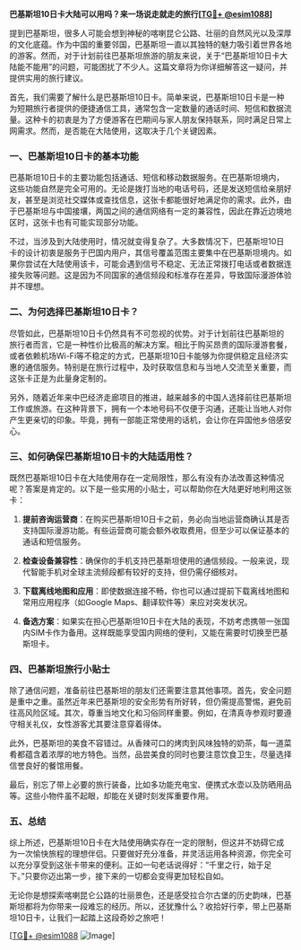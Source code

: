 **巴基斯坦10日卡大陆可以用吗？来一场说走就走的旅行[[TG💪+ @esim1088](https://t.me/s/esim1088)]**

提到巴基斯坦，很多人可能会想到神秘的喀喇昆仑公路、壮丽的自然风光以及深厚的文化底蕴。作为中国的重要邻国，巴基斯坦一直以其独特的魅力吸引着世界各地的游客。然而，对于计划前往巴基斯坦旅游的朋友来说，关于“巴基斯坦10日卡大陆能不能用”的问题，可能困扰了不少人。这篇文章将为你详细解答这一疑问，并提供实用的旅行建议。

首先，我们需要了解什么是巴基斯坦10日卡。简单来说，巴基斯坦10日卡是一种为短期旅行者提供的便捷通信工具，通常包含一定数量的通话时间、短信和数据流量。这种卡的初衷是为了方便游客在巴期间与家人朋友保持联系，同时满足日常上网需求。然而，是否能在大陆使用，这取决于几个关键因素。

### 一、巴基斯坦10日卡的基本功能

巴基斯坦10日卡的主要功能包括通话、短信和移动数据服务。在巴基斯坦境内，这些功能自然是完全可用的。无论是拨打当地的电话号码，还是发送短信给亲朋好友，甚至是浏览社交媒体或查找信息，这张卡都能很好地满足你的需求。此外，由于巴基斯坦与中国接壤，两国之间的通信网络有一定的兼容性，因此在靠近边境地区时，这张卡也有可能实现部分功能。

不过，当涉及到大陆使用时，情况就变得复杂了。大多数情况下，巴基斯坦10日卡的设计初衷是服务于巴国内用户，其信号覆盖范围主要集中在巴基斯坦境内。如果你尝试在大陆使用该卡，可能会遇到信号不稳定、无法正常拨打电话或者数据连接失败等问题。这是因为不同国家的通信频段和标准存在差异，导致国际漫游体验并不理想。

### 二、为何选择巴基斯坦10日卡？

尽管如此，巴基斯坦10日卡仍然具有不可忽视的优势。对于计划前往巴基斯坦的旅行者而言，它是一种性价比极高的解决方案。相比于购买昂贵的国际漫游套餐，或者依赖机场Wi-Fi等不稳定的方式，巴基斯坦10日卡能够为你提供稳定且经济实惠的通信服务。特别是在旅行过程中，及时获取信息和与当地人交流至关重要，而这张卡正是为此量身定制的。

另外，随着近年来中巴经济走廊项目的推进，越来越多的中国人选择前往巴基斯坦工作或旅游。在这种背景下，拥有一个本地号码不仅便于沟通，还能让当地人对你产生更亲切的印象。毕竟，拥有一部能正常使用的话机，会让你在异国他乡倍感安心。

### 三、如何确保巴基斯坦10日卡的大陆适用性？

既然巴基斯坦10日卡在大陆使用存在一定局限性，那么有没有办法改善这种情况呢？答案是肯定的。以下是一些实用的小贴士，可以帮助你在大陆更好地利用这张卡：

1. **提前咨询运营商**：在购买巴基斯坦10日卡之前，务必向当地运营商确认其是否支持国际漫游功能。有些运营商可能会额外收取费用，但至少可以保证基本的通话和短信服务。

2. **检查设备兼容性**：确保你的手机支持巴基斯坦使用的通信频段。一般来说，现代智能手机对全球主流频段都有较好的支持，但仍需仔细核对。

3. **下载离线地图和应用**：即使数据连接不畅，你也可以通过提前下载离线地图和常用应用程序（如Google Maps、翻译软件等）来应对突发状况。

4. **备选方案**：如果实在担心巴基斯坦10日卡在大陆的表现，不妨考虑携带一张国内SIM卡作为备用。这样既能享受国内网络的便利，又能在需要时切换至巴基斯坦卡。

### 四、巴基斯坦旅行小贴士

除了通信问题，准备前往巴基斯坦的朋友们还需要注意其他事项。首先，安全问题是重中之重。虽然近年来巴基斯坦的安全形势有所好转，但仍需提高警惕，避免前往高风险区域。其次，尊重当地文化和习俗同样重要。例如，在清真寺参观时要遵守相关礼仪，女性游客尤其要注意穿着得体。

此外，巴基斯坦的美食不容错过。从香辣可口的烤肉到风味独特的奶茶，每一道菜肴都蕴含着浓厚的地方特色。当然，品尝美食的同时也要注意饮食卫生，尽量选择信誉良好的餐馆用餐。

最后，别忘了带上必要的旅行装备，比如多功能充电宝、便携式水壶以及防晒用品等。这些小物件虽不起眼，却能在关键时刻发挥重要作用。

### 五、总结

综上所述，巴基斯坦10日卡在大陆使用确实存在一定的限制，但这并不妨碍它成为一次愉快旅程的理想伴侣。只要做好充分准备，并灵活运用各种资源，你完全可以充分享受到这张卡带来的便利。正如一句老话说得好：“千里之行，始于足下。”只要你迈出第一步，接下来的一切都会变得更加轻松自如。

无论你是想探索喀喇昆仑公路的壮丽景色，还是感受拉合尔古堡的历史韵味，巴基斯坦都将为你带来一段难忘的经历。所以，还犹豫什么？收拾好行李，带上巴基斯坦10日卡，让我们一起踏上这段奇妙之旅吧！

[[TG💪+ @esim1088](https://t.me/s/esim1088) ![Image](https://i.postimg.cc/4NQfJmqS/Snipaste-2025-05-13-00-14-12.png)]